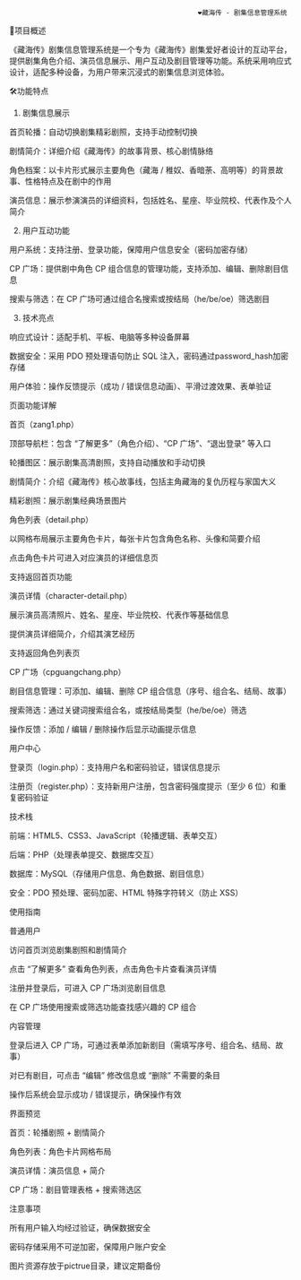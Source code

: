                                                    ❤️藏海传 - 剧集信息管理系统


📝项目概述

《藏海传》剧集信息管理系统是一个专为《藏海传》剧集爱好者设计的互动平台，提供剧集角色介绍、演员信息展示、用户互动及剧目管理等功能。系统采用响应式设计，适配多种设备，为用户带来沉浸式的剧集信息浏览体验。

🛠️功能特点

1. 剧集信息展示
   
首页轮播：自动切换剧集精彩剧照，支持手动控制切换

剧情简介：详细介绍《藏海传》的故事背景、核心剧情脉络

角色档案：以卡片形式展示主要角色（藏海 / 稚奴、香暗荼、高明等）的背景故事、性格特点及在剧中的作用

演员信息：展示参演演员的详细资料，包括姓名、星座、毕业院校、代表作及个人简介

2. 用户互动功能
   
用户系统：支持注册、登录功能，保障用户信息安全（密码加密存储）

CP 广场：提供剧中角色 CP 组合信息的管理功能，支持添加、编辑、删除剧目信息

搜索与筛选：在 CP 广场可通过组合名搜索或按结局（he/be/oe）筛选剧目

3. 技术亮点

响应式设计：适配手机、平板、电脑等多种设备屏幕

数据安全：采用 PDO 预处理语句防止 SQL 注入，密码通过password_hash加密存储

用户体验：操作反馈提示（成功 / 错误信息动画）、平滑过渡效果、表单验证

页面功能详解

首页（zang1.php）

顶部导航栏：包含 “了解更多”（角色介绍）、“CP 广场”、“退出登录” 等入口

轮播图区：展示剧集高清剧照，支持自动播放和手动切换

剧情简介：介绍《藏海传》核心故事线，包括主角藏海的复仇历程与家国大义

精彩剧照：展示剧集经典场景图片

角色列表（detail.php）

以网格布局展示主要角色卡片，每张卡片包含角色名称、头像和简要介绍

点击角色卡片可进入对应演员的详细信息页

支持返回首页功能

演员详情（character-detail.php）

展示演员高清照片、姓名、星座、毕业院校、代表作等基础信息

提供演员详细简介，介绍其演艺经历

支持返回角色列表页

CP 广场（cpguangchang.php）

剧目信息管理：可添加、编辑、删除 CP 组合信息（序号、组合名、结局、故事）

搜索筛选：通过关键词搜索组合名，或按结局类型（he/be/oe）筛选

操作反馈：添加 / 编辑 / 删除操作后显示动画提示信息

用户中心

登录页（login.php）：支持用户名和密码验证，错误信息提示

注册页（register.php）：支持新用户注册，包含密码强度提示（至少 6 位）和重复密码验证

技术栈

前端：HTML5、CSS3、JavaScript（轮播逻辑、表单交互）

后端：PHP（处理表单提交、数据库交互）

数据库：MySQL（存储用户信息、角色数据、剧目信息）

安全：PDO 预处理、密码加密、HTML 特殊字符转义（防止 XSS）

使用指南

普通用户

访问首页浏览剧集剧照和剧情简介

点击 “了解更多” 查看角色列表，点击角色卡片查看演员详情

注册并登录后，可进入 CP 广场浏览剧目信息

在 CP 广场使用搜索或筛选功能查找感兴趣的 CP 组合

内容管理

登录后进入 CP 广场，可通过表单添加新剧目（需填写序号、组合名、结局、故事）

对已有剧目，可点击 “编辑” 修改信息或 “删除” 不需要的条目

操作后系统会显示成功 / 错误提示，确保操作有效

界面预览

首页：轮播剧照 + 剧情简介

角色列表：角色卡片网格布局

演员详情：演员信息 + 简介

CP 广场：剧目管理表格 + 搜索筛选区

注意事项

所有用户输入均经过验证，确保数据安全

密码存储采用不可逆加密，保障用户账户安全

图片资源存放于pictrue目录，建议定期备份
